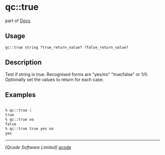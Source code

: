 qc::true
========

part of [Docs](.)

Usage
-----
`
        qc::true string ?true_return_value? ?false_return_value?
    `

Description
-----------
Test if string is true. Recognised forms are "yes/no" "true/false" or 1/0.
        Optionally set the values to return for each case.

Examples
--------
```tcl

% qc::true 1
true
% qc::true no
false
% qc::true true yes no
yes
```

----------------------------------
*[Qcode Software Limited] [qcode]*

[qcode]: http://www.qcode.co.uk "Qcode Software"